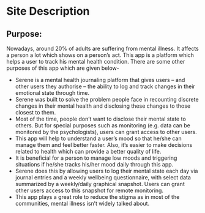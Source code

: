 # Site Description
## Purpose:
Nowadays, around 20% of adults are suffering from mental illness. It affects a person a lot which shows on a person’s act.  This app is a platform which helps a user to track his mental health condition. There are some other purposes of this app which are given below-  
* Serene is a mental health journaling platform that gives users – and other users they authorise – the ability to log and track changes in their emotional state through time.
* Serene was built to solve the problem people face in recounting discrete changes in their mental health and disclosing these changes to those closest to them.
* Most of the time, people don’t want to disclose their mental state to others. But for special purposes such as monitoring (e.g. data can be monitored by the psychologists), users can grant access to other users.
* This app will help to understand a user’s mood so that he/she can manage them and feel better faster. Also, it’s easier to make decisions related to health which can provide a better quality of life.
* It is beneficial for a person to manage low moods and triggering situations if he/she tracks his/her mood daily through this app.
* Serene does this by allowing users to log their mental state each day via journal entries and a weekly wellbeing questionnaire, with select data summarized by a weekly/daily graphical snapshot. Users can grant other users access to this snapshot for remote monitoring. 
* This app plays a great role to reduce the stigma as in most of the communities, mental illness isn’t widely talked about.
  
